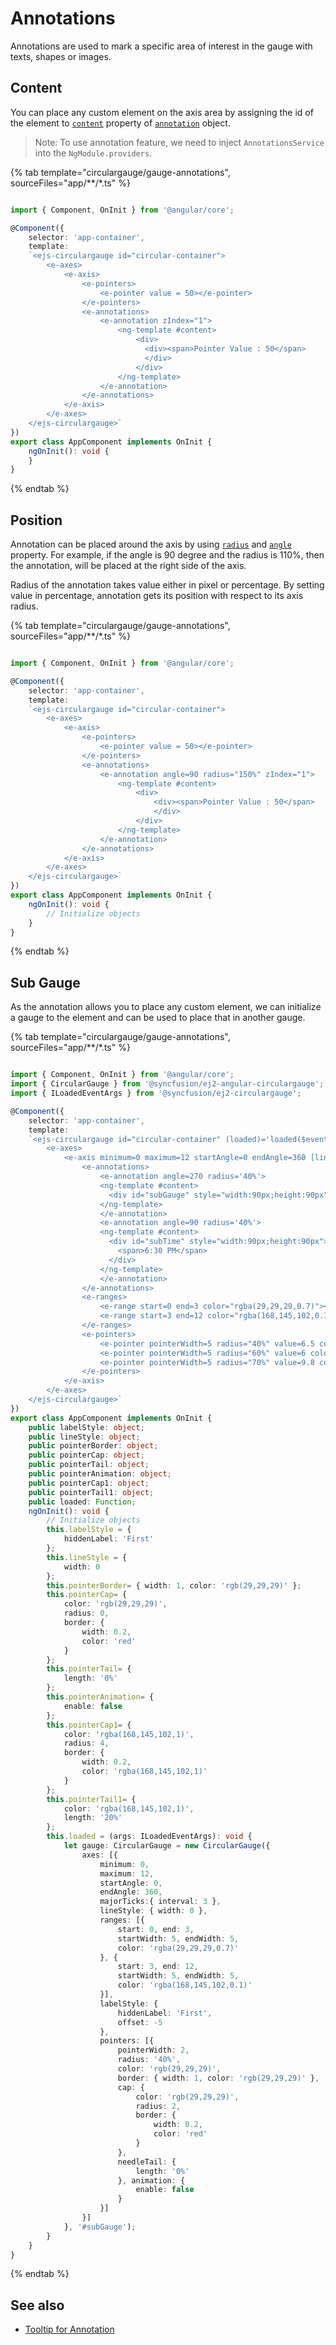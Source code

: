 # Annotations

<!-- markdownlint-disable MD010 -->

Annotations are used to mark a specific area of interest in the gauge with texts, shapes or images.

## Content

You can place any custom element on the axis area by assigning the id of the element to
[`content`](../api/circular-gauge/annotation/#content-string) property of
[`annotation`](../api/circular-gauge/annotation) object.

>Note: To use annotation feature, we need to inject `AnnotationsService` into the `NgModule.providers`.

{% tab template="circulargauge/gauge-annotations", sourceFiles="app/**/*.ts" %}

```typescript

import { Component, OnInit } from '@angular/core';

@Component({
    selector: 'app-container',
    template:
    `<ejs-circulargauge id="circular-container">
        <e-axes>
            <e-axis>
                <e-pointers>
                    <e-pointer value = 50></e-pointer>
                </e-pointers>
                <e-annotations>
                    <e-annotation zIndex="1">
						<ng-template #content>
							<div>
							  <div><span>Pointer Value : 50</span>
                              </div>
                            </div>
                        </ng-template>
                    </e-annotation>
                </e-annotations>
            </e-axis>
        </e-axes>
    </ejs-circulargauge>`
})
export class AppComponent implements OnInit {
    ngOnInit(): void {
    }
}

```

{% endtab %}

## Position

Annotation can be placed around the axis by using [`radius`](../api/circular-gauge/annotation/#radius-string)
and [`angle`](../api/circular-gauge/annotation/#angle-number) property.
For example, if the angle is 90 degree and the radius is 110%, then the annotation, will be placed at the right side of the axis.

Radius of the annotation takes value either in pixel or percentage.
By setting value in percentage, annotation gets its position with respect to its axis radius.

{% tab template="circulargauge/gauge-annotations", sourceFiles="app/**/*.ts" %}

```typescript

import { Component, OnInit } from '@angular/core';

@Component({
    selector: 'app-container',
    template:
    `<ejs-circulargauge id="circular-container">
        <e-axes>
            <e-axis>
                <e-pointers>
                    <e-pointer value = 50></e-pointer>
                </e-pointers>
                <e-annotations>
                    <e-annotation angle=90 radius="150%" zIndex="1">
						<ng-template #content>
							<div>
								<div><span>Pointer Value : 50</span>
                                </div>
                            </div>
                        </ng-template>
                    </e-annotation>
                </e-annotations>
            </e-axis>
        </e-axes>
    </ejs-circulargauge>`
})
export class AppComponent implements OnInit {
    ngOnInit(): void {
        // Initialize objects
    }
}

```

{% endtab %}

## Sub Gauge

As the annotation allows you to place any custom element,
we can initialize a gauge to the element and can be used to place that in another gauge.

{% tab template="circulargauge/gauge-annotations", sourceFiles="app/**/*.ts" %}

```typescript

import { Component, OnInit } from '@angular/core';
import { CircularGauge } from '@syncfusion/ej2-angular-circulargauge';
import { ILoadedEventArgs } from '@syncfusion/ej2-circulargauge';

@Component({
    selector: 'app-container',
    template:
    `<ejs-circulargauge id="circular-container" (loaded)='loaded($event)'>
        <e-axes>
            <e-axis minimum=0 maximum=12 startAngle=0 endAngle=360 [lineStyle]="lineStyle" [labelStyle]="labelStyle">
                <e-annotations>
                    <e-annotation angle=270 radius='40%'>
                    <ng-template #content>
                      <div id="subGauge" style="width:90px;height:90px"></div>
                    </ng-template>
                    </e-annotation>
                    <e-annotation angle=90 radius='40%'>
                    <ng-template #content>
                      <div id="subTime" style="width:90px;height:90px">
                        <span>6:30 PM</span>
                      </div>
                    </ng-template>
                    </e-annotation>
                </e-annotations>
                <e-ranges>
                    <e-range start=0 end=3 color="rgba(29,29,29,0.7)"></e-range>
                    <e-range start=3 end=12 color="rgba(168,145,102,0.1)"></e-range>
                </e-ranges>
                <e-pointers>
                    <e-pointer pointerWidth=5 radius="40%" value=6.5 color="#1d1d1d" [border]='pointerBorder' [cap]='pointerCap' [needleTail]='pointerTail' [animation]='pointerAnimation'></e-pointer>
                    <e-pointer pointerWidth=5 radius="60%" value=6 color="#1d1d1d" [border]='pointerBorder' [cap]='pointerCap' [needleTail]='pointerTail' [animation]='pointerAnimation'></e-pointer>
                    <e-pointer pointerWidth=5 radius="70%" value=9.8 color="#a89166" [cap]='pointerCap1' [needleTail]='pointerTail1' [animation]='pointerAnimation'></e-pointer>
                </e-pointers>
            </e-axis>
        </e-axes>
    </ejs-circulargauge>`
})
export class AppComponent implements OnInit {
    public labelStyle: object;
    public lineStyle: object;
    public pointerBorder: object;
    public pointerCap: object;
    public pointerTail: object;
    public pointerAnimation: object;
    public pointerCap1: object;
    public pointerTail1: object;
    public loaded: Function;
    ngOnInit(): void {
        // Initialize objects
        this.labelStyle = {
            hiddenLabel: 'First'
        };
        this.lineStyle = {
            width: 0
        };
        this.pointerBorder= { width: 1, color: 'rgb(29,29,29)' };
        this.pointerCap= {
            color: 'rgb(29,29,29)',
            radius: 0,
            border: {
                width: 0.2,
                color: 'red'
            }
        };
        this.pointerTail= {
            length: '0%'
        };
        this.pointerAnimation= {
            enable: false
        };
        this.pointerCap1= {
            color: 'rgba(168,145,102,1)',
            radius: 4,
            border: {
                width: 0.2,
                color: 'rgba(168,145,102,1)'
            }
        };
        this.pointerTail1= {
            color: 'rgba(168,145,102,1)',
            length: '20%'
        };
        this.loaded = (args: ILoadedEventArgs): void {
            let gauge: CircularGauge = new CircularGauge({
                axes: [{
                    minimum: 0,
                    maximum: 12,
                    startAngle: 0,
                    endAngle: 360,
                    majorTicks:{ interval: 3 },
                    lineStyle: { width: 0 },
                    ranges: [{
                        start: 0, end: 3,
                        startWidth: 5, endWidth: 5,
                        color: 'rgba(29,29,29,0.7)'
                    }, {
                        start: 3, end: 12,
                        startWidth: 5, endWidth: 5,
                        color: 'rgba(168,145,102,0.1)'
                    }],
                    labelStyle: {
                        hiddenLabel: 'First',
                        offset: -5
                    },
                    pointers: [{
                        pointerWidth: 2,
                        radius: '40%',
                        color: 'rgb(29,29,29)',
                        border: { width: 1, color: 'rgb(29,29,29)' },
                        cap: {
                            color: 'rgb(29,29,29)',
                            radius: 2,
                            border: {
                                width: 0.2,
                                color: 'red'
                            }
                        },
                        needleTail: {
                            length: '0%'
                        }, animation: {
                            enable: false
                        }
                    }]
                }]
            }, '#subGauge');
        }
    }
}

```

{% endtab %}

## See also

* [Tooltip for Annotation](https://ej2.syncfusion.com/angular/documentation/circular-gauge/gauge-user-interaction/#tooltip-for-annotations/)
